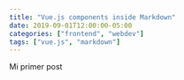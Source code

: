 ```yaml
---
title: "Vue.js components inside Markdown"
date: 2019-09-01T12:00:00-05:00
categories: ["frontend", "webdev"]
tags: ["vue.js", "markdown"]
---
```


Mi primer post